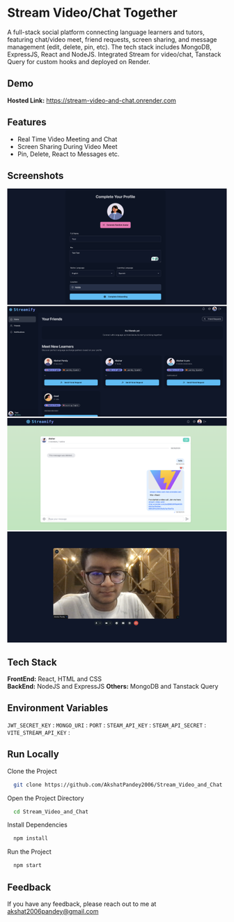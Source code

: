 
# Stream Video/Chat Together

A full-stack social platform connecting language learners and tutors, featuring chat/video meet, friend requests, screen sharing, and message management (edit, delete, pin, etc). The tech stack includes MongoDB, ExpressJS, React and NodeJS. Integrated Stream for video/chat, Tanstack Query for custom hooks and deployed on Render.





## Demo

**Hosted Link:** https://stream-video-and-chat.onrender.com

## Features

- Real Time Video Meeting and Chat
- Screen Sharing During Video Meet
- Pin, Delete, React to Messages etc.


## Screenshots

![App Screenshot](./1.png)
![App Screenshot](./2.png)
![App Screenshot](./3.png)
![App Screenshot](./4.png)
## Tech Stack

**FrontEnd:** React, HTML and CSS  
**BackEnd:** NodeJS and ExpressJS 
**Others:** MongoDB and Tanstack Query


## Environment Variables

`JWT_SECRET_KEY` : 
`MONGO_URI` : 
`PORT` : 
`STEAM_API_KEY` : 
`STEAM_API_SECRET` : 
`VITE_STREAM_API_KEY` : 


## Run Locally

Clone the Project

```bash
  git clone https://github.com/AkshatPandey2006/Stream_Video_and_Chat
```

Open the Project Directory

```bash
  cd Stream_Video_and_Chat
```

Install Dependencies

```bash
  npm install
```

Run the Project

```bash
  npm start
```




## Feedback

If you have any feedback, please reach out to me at akshat2006pandey@gmail.com

